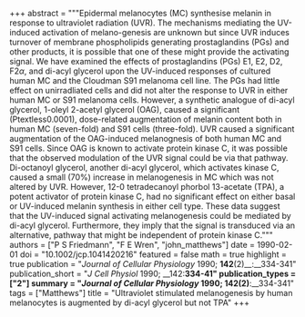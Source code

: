 +++
abstract = """Epidermal melanocytes (MC) synthesise melanin in response to ultraviolet radiation (UVR). The mechanisms mediating the UV-induced activation of melano-genesis are unknown but since UVR induces turnover of membrane phospholipids generating prostaglandins (PGs) and other products, it is possible that one of these might provide the activating signal. We have examined the effects of prostaglandins (PGs) E1, E2, D2, F2$α$, and di-acyl glycerol upon the UV-induced responses of cultured human MC and the Cloudman S91 melanoma cell line. The PGs had little effect on unirradliated cells and did not alter the response to UVR in either human MC or S91 melanoma cells. However, a synthetic analogue of di-acyl glycerol, 1-oleyl 2-acetyl glycerol (OAG), caused a significant (Ptextless0.0001), dose-related augmentation of melanin content both in human MC (seven-fold) and S91 cells (three-fold). UVR caused a significant augmentation of the OAG-induced melanognesis of both human MC and S91 cells. Since OAG is known to activate protein kinase C, it was possible that the observed modulation of the UVR signal could be via that pathway. Di-octanoyl glycerol, another di-acyl glycerol, which activates kinase C, caused a small (70%) increase in melanogenesis in MC which was not altered by UVR. However, 12-0 tetradecanoyl phorbol 13-acetate (TPA), a potent activator of protein kinase C, had no significant effect on either basal or UV-induced melanin synthesis in either cell type. These data suggest that the UV-induced signal activating melanogenesis could be mediated by di-acyl glycerol. Furthermore, they imply that the signal is transduced via an alternative, pathway that might be independent of protein kinase C."""
authors = ["P S Friedmann", "F E Wren", "john_matthews"]
date = 1990-02-01
doi = "10.1002/jcp.1041420216"
featured = false
math = true
highlight = true
publication = "*Journal of Cellular Physiology* 1990; __142__(2)__:__334-341"
publication_short = "*J Cell Physiol* 1990; __142:__334-41"
publication_types = ["2"]
summary = "*Journal of Cellular Physiology* 1990; __142__(2)__:__334-341"
tags = ["Matthews"]
title = "Ultraviolet stimulated melanogenesis by human melanocytes is augmented by di-acyl glycerol but not TPA"
+++


